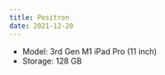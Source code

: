 ```yaml
---
title: Positron
date: 2021-12-20
---
```

- Model:  3rd Gen M1 iPad Pro (11 inch) 
- Storage: 128 GB

